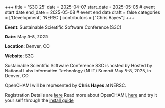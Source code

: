 +++
title = 'S3C 25'
date = 2025-04-07
start_date = 2025-05-05            # event start date
end_date = 2025-05-08              # event end date
draft = false
categories = ['Development', 'NERSC']
contributors = ["Chris Hayes"]
+++

**Event**: Sustainable Scientific Software Conference (S3C)

**Date**: May 5-8, 2025

**Location**: Denver, CO

**Website**: [S3C](https://s3c.sandia.gov/)

Sustainable Scientific Software Conference S3C is hosted by Hosted by National Labs Information Technology (NLIT) Summit May 5-8, 2025, in Denver, CO.

OpenCHAMI will be represented by **Chris Hayes** at NERSC.

Registration Details are [here](https://www.fbcinc.com/e/NLIT/attendeereg.aspx)
Read more about OpenCHAMI, [here](/docs/introduction-to-openchami/) and try it your self through the [install guide](/guides/getting_started/)

